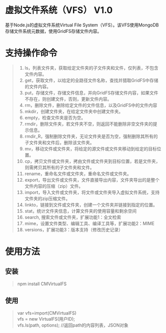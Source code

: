 # 虚拟文件系统（VFS） V1.0    
基于Node.js的虚拟文件系统Virtual File System（VFS）。该VFS使用MongoDB存储文件系统元数据，使用GridFS存储文件内容。

# 支持操作命令    
> 1. ls，列表文件夹，获取给定文件夹的子文件夹和文件，仅列表，不包含文件内容。
> 1. get，获取文件，以给定的全路径文件名称，查找并猎取GridFS中存储的文件内容。
> 1. put，存储文件，存储文件信息，并向GridFS存储文件内容，如果文件不存在，则创建文件，否则，更新文件内容。
> 1. rm，删除文件，删除给定文件的文件信息，以及GridFS中的文件内容
> 1. mkdir，创建文件夹，在给定文件夹中创建文件夹。
> 1. empty，检查文件夹是否为空。
> 1. rmdir，删除文件夹，若文件夹不空，则返回不能删除非空文件夹的提示信息。
> 1. rmdir_R，强制删除文件夹，无论文件夹是否为空，强制删除其所有的子文件夹和文件后，删除该文件夹。
> 1. mv，移动文件或文件夹，将给定的源文件或文件夹移动到给定的目标位置。
> 1. cp，拷贝文件或文件夹，拷由文件或文件夹到目标位置，若是文件夹，则需拷贝其所有的子文件夹和文件。
> 1. rename，重命名文件或文件夹，重命名文件或文件夹。
> 1. export，导出文件或文件夹，文件直接导出内容，文件夹导出的是整个文件内容的压缩（zip）文件。
> 1. import，导入文件或文件夹，将文件或文件夹导入虚拟文件系统，支持文件夹的zip压缩文件。
> 1. linkto，链接到文件或文件夹，创建一个文件夹并链接到指定的位置。
> 1. stat，统计文件夹信息，计算文件夹的使用容量和剩余空间
> 1. search, 搜索文件或文件夹，扩展功能1：全文检索
> 1. mime，设置文件类型、编辑工具、编译工具等，扩展功能2：MIME
> 1. versions，扩展功能3：版本支持（修改历史记录）

# 使用方法
## 安装
> npm install CMVirtualFS
>
## 使用
> var vfs=import(CMVirtualFS)    
> vfs = new VirtualFS(用户ID);    
> vfs.ls(path, options); //返回path的内容列表，JSON对象    
